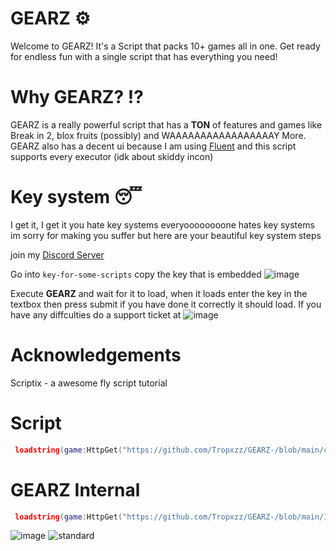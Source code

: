 # GEARZ ⚙️
Welcome to GEARZ! It's a Script that packs 10+ games all in one. Get ready for endless fun with a single script that has everything you need!

# Why GEARZ? ⁉
GEARZ is a really powerful script that has a **TON** of features and games like Break in 2, blox fruits (possibly) and WAAAAAAAAAAAAAAAAAY More.
GEARZ also has a decent ui because I am using [Fluent](https://github.com/dawid-scripts/Fluent/tree/master) and this script supports every executor (idk about skiddy incon)

# Key system 😴
I get it, I get it you hate key systems everyoooooooone hates key systems im sorry for making you suffer but here are your beautiful key system steps

join my [Discord Server](https://dsc.gg/terrorr)

Go into ``key-for-some-scripts`` copy the key that is embedded ![image](https://github.com/Tropxzz/GEARZ-/assets/130433432/32e8a8ea-d86e-484a-98df-7dc52f897ec6)

Execute **GEARZ** and wait for it to load, when it loads enter the key in the textbox then press submit if you have done it correctly it should load.
If you have any diffculties do a support ticket at ![image](https://github.com/Tropxzz/GEARZ-/assets/130433432/5e2007f6-78fb-4b47-9e47-88a9336612aa)

# Acknowledgements
Scriptix - a awesome fly script tutorial


# Script

```lua
 loadstring(game:HttpGet("https://github.com/Tropxzz/GEARZ-/blob/main/checker.lua?raw=true", true))()
```

# GEARZ Internal 
```lua
 loadstring(game:HttpGet("https://github.com/Tropxzz/GEARZ-/blob/main/Internal/main.lua?raw=true", true))()

```
![image](https://github.com/user-attachments/assets/2278ab6b-25ad-4952-bbbe-39d3eeb988a9)
![standard](https://github.com/Tropxzz/GEARZ-/assets/130433432/77a4c7ff-427a-4fd0-ad8b-586fc5277e07)
